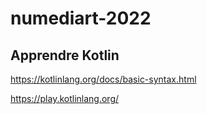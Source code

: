 # numediart-2022

## Apprendre Kotlin

https://kotlinlang.org/docs/basic-syntax.html

https://play.kotlinlang.org/
